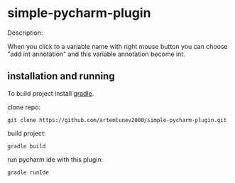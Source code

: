 # simple-pycharm-plugin

Description:

When you click to a variable name with right mouse button you can choose "add int annotation" and this variable annotation become int.

## installation and running

To build project install [gradle](https://gradle.org/install/).

clone repo:

```
git clone https://github.com/artemlunev2000/simple-pycharm-plugin.git
```

build project:

```
gradle build
```

run pycharm ide with this plugin:
```
gradle runIde
```

